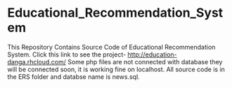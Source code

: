 Educational_Recommendation_System
=================================
This Repository Contains Source Code of Educational Recommendation System.
Click this link to see the project- http://education-danga.rhcloud.com/
Some php files are not connected with database they will be connected soon, it is working fine on localhost. 
All source code is in the ERS folder and databse name is news.sql. 
